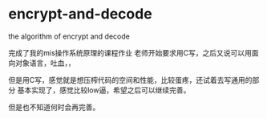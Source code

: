 # encrypt-and-decode
the algorithm of encrypt and decode

完成了我的mis操作系统原理的课程作业
老师开始要求用C写，之后又说可以用面向对象语言，吐血，，

但是用C写，感觉就是想压榨代码的空间和性能，比较蛋疼，还试着去写通用的部分
基本实现了，感觉比较low逼，希望之后可以继续完善。

但是也不知道何时会再完善。
